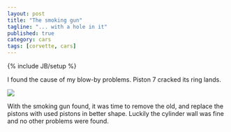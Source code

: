 ```yaml
---
layout: post
title: "The smoking gun"
tagline: "... with a hole in it"
published: true
category: cars
tags: [corvette, cars]
---
```

{% include JB/setup %}

I found the cause of my blow-by problems.  Piston 7 cracked its ring lands.

<img src="../../../../../images/cylinder7.ringland.png">

With the smoking gun found, it was time to remove the old, and replace the pistons with used pistons in better shape.  Luckily the cylinder wall was fine and no other problems were found.
